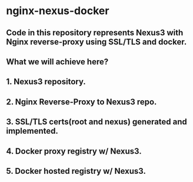 # nginx-nexus-docker
## Code in this repository represents Nexus3 with Nginx reverse-proxy using SSL/TLS and docker.
## What we will achieve here?
## 1. Nexus3 repository. 
## 2. Nginx Reverse-Proxy to Nexus3 repo.
## 3. SSL/TLS certs(root and nexus) generated and implemented.
## 4. Docker proxy registry w/ Nexus3.
## 5. Docker hosted registry w/ Nexus3.
